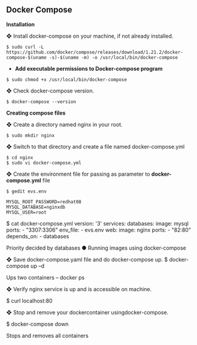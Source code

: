 ## Docker Compose

**Installation**

❖ Install docker-compose on your machine, if not already installed.

```
$ sudo curl -L https://github.com/docker/compose/releases/download/1.21.2/docker-compose-$(uname -s)-$(uname -m) -o /usr/local/bin/docker-compose
```

* **Add executable permissions to Docker-compose program**

```
$ sudo chmod +x /usr/local/bin/docker-compose
```

❖ Check docker-compose version.

```
$ docker-compose --version
```

**Creating compose files**

❖ Create a directory named nginx in your root.
```
$ sudo mkdir nginx
```
❖ Switch to that directory and create a file named docker-compose.yml
```
$ cd nginx
$ sudo vi docker-compose.yml
```

❖ Create the environment file for passing as parameter to **docker-compose.yml** file
```
$ gedit evs.env
```
```
MYSQL_ROOT_PASSWORD=redhat08
MYSQL_DATABASE=nginxdb
MYSQL_USER=root
```
$ cat docker-compose.yml
version: '3'
services:
databases:
image: mysql
ports:
      - "3307:3306"
env_file:
      - evs.env
web:
image: nginx
ports:
      - "82:80" 
depends_on:
      - databases

Priority decided by databases
●	Running images using docker-compose

❖	Save docker-compose.yaml file and do docker-compose up.
$ docker-compose up –d

Ups two containers – docker ps

❖	Verify nginx service is up and is accessible on machine.

$ curl localhost:80

❖	Stop and remove your dockercontainer usingdocker-compose.

$ docker-compose down

Stops and removes all containers
